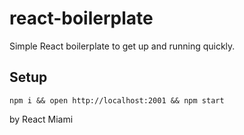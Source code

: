# react-boilerplate
Simple React boilerplate to get up and running quickly.

## Setup
```
npm i && open http://localhost:2001 && npm start 
```

by React Miami
